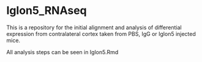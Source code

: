 # Iglon5_RNAseq

This is a repository for the initial alignment and analysis of differential expression from contralateral cortex taken from PBS, IgG or Iglon5 injected mice.

All analysis steps can be seen in Iglon5.Rmd